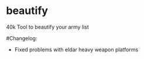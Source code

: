 # beautify
40k Tool to beautify your army list

#Changelog:

- Fixed problems with eldar heavy weapon platforms
